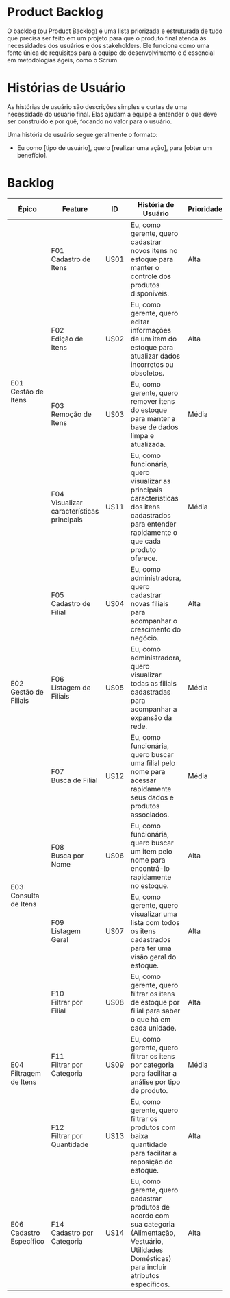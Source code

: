 # Product Backlog
O backlog (ou Product Backlog) é uma lista priorizada e estruturada de tudo que precisa ser feito em um projeto para que o produto final atenda às necessidades dos usuários e dos stakeholders. Ele funciona como uma fonte única de requisitos para a equipe de desenvolvimento e é essencial em metodologias ágeis, como o Scrum.

# Histórias de Usuário
As histórias de usuário são descrições simples e curtas de uma necessidade do usuário final. Elas ajudam a equipe a entender o que deve ser construído e por quê, focando no valor para o usuário.

Uma história de usuário segue geralmente o formato:
- Eu como [tipo de usuário], quero [realizar uma ação], para [obter um benefício].

# Backlog

<table>
    <thead>
        <tr>
            <th>Épico</th>
            <th>Feature</th>
            <th>ID</th>
            <th>História de Usuário</th>
            <th>Prioridade</th>
        </tr>
    </thead>
    <tbody>
        <tr>
            <td rowspan="4">E01<br>Gestão de Itens</td>
            <td>F01<br>Cadastro de Itens</td>
            <td>US01</td>
            <td>Eu, como gerente, quero cadastrar novos itens no estoque para manter o controle dos produtos disponíveis.</td>
            <td>Alta</td>
        </tr>
        <tr>
            <td>F02<br>Edição de Itens</td>
            <td>US02</td>
            <td>Eu, como gerente, quero editar informações de um item do estoque para atualizar dados incorretos ou obsoletos.</td>
            <td>Alta</td>
        </tr>
        <tr>
            <td>F03<br>Remoção de Itens</td>
            <td>US03</td>
            <td>Eu, como gerente, quero remover itens do estoque para manter a base de dados limpa e atualizada.</td>
            <td>Média</td>
        </tr>
        <tr>
            <td>F04<br>Visualizar características principais</td>
            <td>US11</td>
            <td>Eu, como funcionária, quero visualizar as principais características dos itens cadastrados para entender rapidamente o que cada produto oferece.</td>
            <td>Média</td>
        </tr>
        <tr>
            <td rowspan="3">E02<br>Gestão de Filiais</td>
            <td>F05<br>Cadastro de Filial</td>
            <td>US04</td>
            <td>Eu, como administradora, quero cadastrar novas filiais para acompanhar o crescimento do negócio.</td>
            <td>Alta</td>
        </tr>
        <tr>
            <td>F06<br>Listagem de Filiais</td>
            <td>US05</td>
            <td>Eu, como administradora, quero visualizar todas as filiais cadastradas para acompanhar a expansão da rede.</td>
            <td>Média</td>
        </tr>
        <tr>
            <td>F07<br>Busca de Filial</td>
            <td>US12</td>
            <td>Eu, como funcionária, quero buscar uma filial pelo nome para acessar rapidamente seus dados e produtos associados.</td>
            <td>Média</td>
        </tr>
        <tr>
            <td rowspan="2">E03<br>Consulta de Itens</td>
            <td>F08<br>Busca por Nome</td>
            <td>US06</td>
            <td>Eu, como funcionária, quero buscar um item pelo nome para encontrá-lo rapidamente no estoque.</td>
            <td>Alta</td>
        </tr>
        <tr>
            <td>F09<br>Listagem Geral</td>
            <td>US07</td>
            <td>Eu, como gerente, quero visualizar uma lista com todos os itens cadastrados para ter uma visão geral do estoque.</td>
            <td>Alta</td>
        </tr>
        <tr>
            <td rowspan="3">E04<br>Filtragem de Itens</td>
            <td>F10<br>Filtrar por Filial</td>
            <td>US08</td>
            <td>Eu, como gerente, quero filtrar os itens de estoque por filial para saber o que há em cada unidade.</td>
            <td>Alta</td>
        </tr>
        <tr>
            <td>F11<br>Filtrar por Categoria</td>
            <td>US09</td>
            <td>Eu, como gerente, quero filtrar os itens por categoria para facilitar a análise por tipo de produto.</td>
            <td>Média</td>
        </tr>
        <tr>
            <td>F12<br>Filtrar por Quantidade</td>
            <td>US13</td>
            <td>Eu, como gerente, quero filtrar os produtos com baixa quantidade para facilitar a reposição do estoque.</td>
            <td>Alta</td>
        </tr>
        <tr>
            <td>E06<br>Cadastro Específico</td>
            <td>F14<br>Cadastro por Categoria</td>
            <td>US14</td>
            <td>Eu, como gerente, quero cadastrar produtos de acordo com sua categoria (Alimentação, Vestuário, Utilidades Domésticas) para incluir atributos específicos.</td>
            <td>Alta</td>
        </tr>
    </tbody>
</table>
